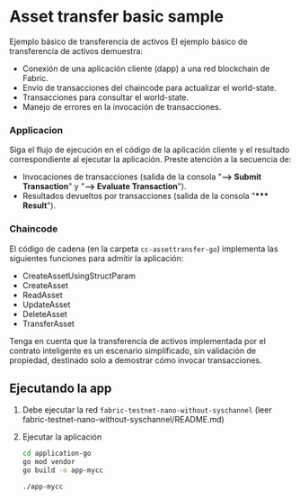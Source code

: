 # Asset transfer basic sample

Ejemplo básico de transferencia de activos
El ejemplo básico de transferencia de activos demuestra:

- Conexión de una aplicación cliente (dapp) a una red blockchain de Fabric.
- Envío de transacciones del chaincode para actualizar el world-state.
- Transacciones para consultar el world-state.
- Manejo de errores en la invocación de transacciones.


### Applicacion

Siga el flujo de ejecución en el código de la aplicación cliente y el resultado correspondiente al ejecutar la aplicación. Preste atención a la secuencia de:

- Invocaciones de transacciones (salida de la consola  "**--> Submit Transaction**" y "**--> Evaluate Transaction**").
- Resultados devueltos por transacciones (salida de la consola  "**\*\*\* Result**").

### Chaincode

El código de cadena (en la carpeta `cc-assettransfer-go`) implementa las siguientes funciones para admitir la aplicación:

- CreateAssetUsingStructParam
- CreateAsset
- ReadAsset
- UpdateAsset
- DeleteAsset
- TransferAsset

Tenga en cuenta que la transferencia de activos implementada por el contrato inteligente es un escenario simplificado, sin validación de propiedad, destinado solo a demostrar cómo invocar transacciones.

## Ejecutando la app

1. Debe ejecutar la red `fabric-testnet-nano-without-syschannel` (leer fabric-testnet-nano-without-syschannel/README.md)

2. Ejecutar la aplicación
   ```bash
   cd application-go
   go mod vendor
   go build -o app-mycc

   ./app-mycc
   ```
